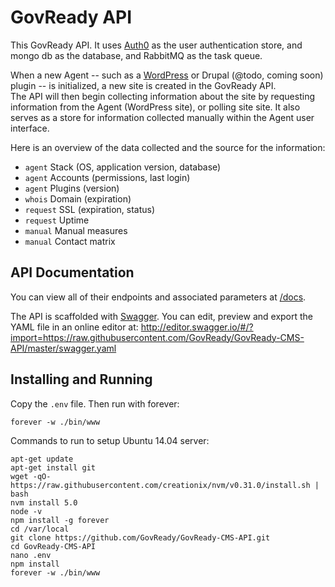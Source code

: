 # GovReady API
This GovReady API.  It uses [Auth0](http://auth0.com) as the user authentication 
store, and mongo db as the database, and RabbitMQ as the task queue.

When a new Agent -- such as a [WordPress](https://github.com/GovReady/GovReady-WordPress-Agent/issues/13)
 or Drupal (@todo, coming soon) plugin -- is initialized, a new site is created in the GovReady API.  
The API will then begin collecting information about the site by requesting information 
from the Agent (WordPress site), or polling site site.  It also serves as a store for 
information collected manually within the Agent user interface.

Here is an overview of the data collected and the source for the information:
* `agent` Stack (OS, application version, database)
* `agent` Accounts (permissions, last login)
* `agent` Plugins (version)
* `whois` Domain (expiration)
* `request` SSL (expiration, status)
* `request` Uptime
* `manual` Manual measures
* `manual` Contact matrix


## API Documentation
You can view all of their endpoints and associated parameters at [/docs](http://plugin.govready.com/docs).

The API is scaffolded with [Swagger](http://swagger.io). You can edit, preview and export the YAML file in an online editor at:
http://editor.swagger.io/#/?import=https://raw.githubusercontent.com/GovReady/GovReady-CMS-API/master/swagger.yaml


## Installing and Running

Copy the `.env` file.  Then run with forever:
```
forever -w ./bin/www 
```

Commands to run to setup Ubuntu 14.04 server:
```
apt-get update
apt-get install git
wget -qO- https://raw.githubusercontent.com/creationix/nvm/v0.31.0/install.sh | bash
nvm install 5.0
node -v
npm install -g forever
cd /var/local
git clone https://github.com/GovReady/GovReady-CMS-API.git
cd GovReady-CMS-API
nano .env
npm install
forever -w ./bin/www 
```
